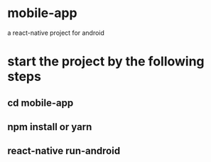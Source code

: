 # mobile-app
a react-native project for android
# start the project by the following steps
## cd mobile-app

## npm install or yarn

## react-native run-android
